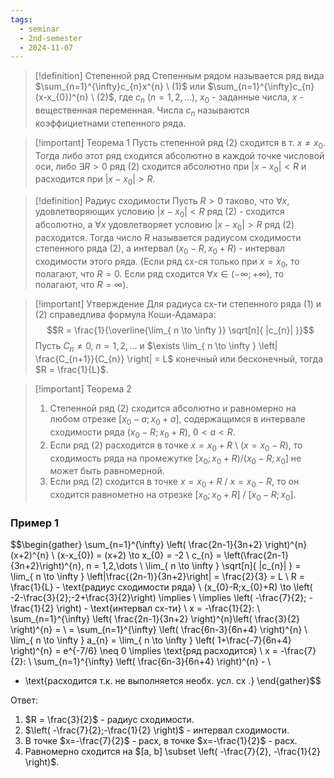 ```yaml
---
tags:
  - seminar
  - 2nd-semester
  - 2024-11-07
---
```


> [!definition] Степенной ряд
> Степенным рядом называется ряд вида $\sum_{n=1}^{\infty}c_{n}x^{n} \ (1)$ или $\sum_{n=1}^{\infty}c_{n}(x-x_{0})^{n} \ (2)$, где $c_{n} \ (n=1,2,\dots)$, $x_{0}$ - заданные числа, $x$ - вещественная переменная. Числа $c_{n}$ называются коэффициетнами степенного ряда.

> [!important] Теорема 1
> Пусть степенной ряд (2) сходится в т. $x \neq x_{0}$. Тогда либо этот ряд сходится абсолютно в каждой точке числовой оси, либо $\exists R>0$ ряд (2) сходится абсолютно при $|x-x_{0}| < R$ и расходится при $|x-x_{0}|> R$.

> [!definition] Радиус сходимости
> Пусть $R > 0$ таково, что  $\forall x$, удовлетворяющих условию $|x - x_{0}| < R$ ряд (2) - сходится абсолютно, а $\forall x$ удовлетворяет условию $|x-x_{0}| > R$ ряд (2) расходится. Тогда число $R$ называется радиусом сходимости степенного ряда (2), а интервал $(x_{0}-R,x_{0}+R)$ - интервал сходимости этого ряда.
> (Если ряд сх-ся только при $x = x_{0}$, то полагают, что $R=0$. Если ряд сходится $\forall x \in (-\infty; +\infty)$, то полагают, что $R = \infty$).

> [!important] Утверждение
> Для радиуса сх-ти степенного ряда (1) и (2) справедлива формула Коши-Адамара:
> $$R = \frac{1}{\overline{\lim_{ n \to \infty }} \sqrt[n]{ |c_{n}| }}$$
> Пусть $C_{n}\neq 0$, $n=1,2,\dots$ и $\exists \lim_{ n \to \infty } \left| \frac{C_{n+1}}{C_{n}} \right| = L$ конечный или бесконечный, тогда $R = \frac{1}{L}$.

> [!important] Теорема 2
> 1. Степенной ряд (2) сходится абсолютно и равномерно на любом отрезке $[x_{0}-a;x_{0}+a]$, содержащимся в интервале сходимости ряда $(x_{0}-R;x_{0}+R)$, $0<a<R$.
> 2. Если ряд (2) расходится в точке $x=x_{0}+R$ \ ($x=x_{0}-R$),
> то сходимость ряда на промежутке $[x_{0}; x_{0}+R) / (x_{0}-R; x_{0}]$ не может быть равномерной.
> 3. Если ряд (2) сходится в точке $x = x_{0} + R$ / $x = x_{0} - R$, то он сходится равнометно на отрезке $[x_{0}; x_{0} + R]$ / $[x_{0} - R; x_{0}]$.

### Пример 1

$$\begin{gather}
\sum_{n=1}^{\infty} \left( \frac{2n-1}{3n+2} \right)^{n}(x+2)^{n} \\
(x-x_{0}) = (x+2) \to x_{0} = -2 \\
c_{n} = \left(\frac{2n-1}{3n+2}\right)^{n}, n = 1,2,\dots \\
\lim_{ n \to \infty } \sqrt[n]{ |c_{n}| } = \lim_{ n \to \infty } \left|\frac{(2n-1)}{3n+2}\right| = \frac{2}{3} = L \\
R = \frac{1}{L} - \text{радиус сходимости ряда} \\
(x_{0}-R;x_{0}+R) \to \left( -2-\frac{3}{2};-2+\frac{3}{2}\right) \implies \\
\implies \left( -\frac{7}{2}; -\frac{1}{2} \right) - \text{интервал сх-ти} \\
x = -\frac{1}{2}: \ \sum_{n=1}^{\infty} \left( \frac{2n-1}{3n+2} \right)^{n}\left( \frac{3}{2} \right)^{n} = \\
= \sum_{n=1}^{\infty} \left( \frac{6n-3}{6n+4} \right)^{n} \\
\lim_{ n \to \infty } a_{n} = \lim_{ n \to \infty } \left( 1+\frac{-7}{6n+4} \right)^{n} = e^{-7/6} \neq 0 \implies \text{ряд расходится} \\
x = -\frac{7}{2}: \ \sum_{n=1}^{\infty} \left( \frac{6n-3}{6n+4} \right)^{n} - \\
- \text{расходится т.к. не выполняется необх. усл. сх
.}
\end{gather}$$

Ответ:
1. $R = \frac{3}{2}$ - радиус сходимости.
2. $\left( -\frac{7}{2};-\frac{1}{2} \right)$ - интервал сходимости.
3. В точке $x=-\frac{7}{2}$ - расх, в точке $x=-\frac{1}{2}$ - расх.
4. Равномерно сходится на $[a, b] \subset \left( -\frac{7}{2}, -\frac{1}{2} \right)$.
